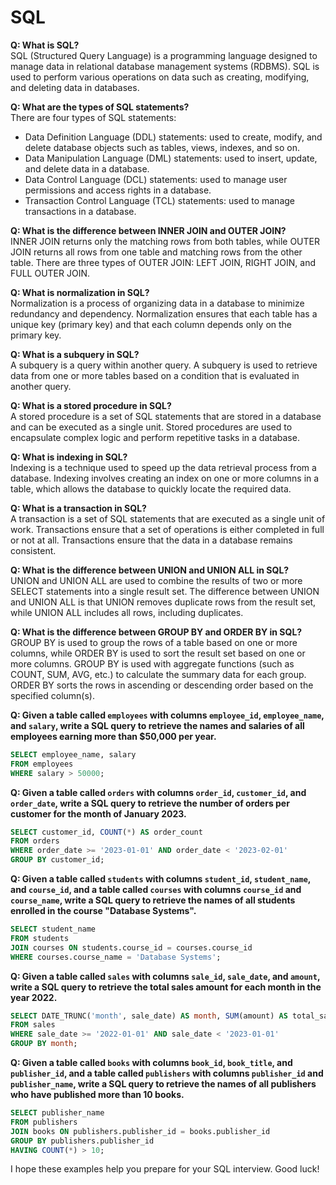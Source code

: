 # SQL
**Q: What is SQL?**  
SQL (Structured Query Language) is a programming language designed to manage data in relational database management systems (RDBMS). SQL is used to perform various operations on data such as creating, modifying, and deleting data in databases.

**Q: What are the types of SQL statements?**  
There are four types of SQL statements: 
- Data Definition Language (DDL) statements: used to create, modify, and delete database objects such as tables, views, indexes, and so on.
- Data Manipulation Language (DML) statements: used to insert, update, and delete data in a database.
- Data Control Language (DCL) statements: used to manage user permissions and access rights in a database.
- Transaction Control Language (TCL) statements: used to manage transactions in a database.

**Q: What is the difference between INNER JOIN and OUTER JOIN?**  
INNER JOIN returns only the matching rows from both tables, while OUTER JOIN returns all rows from one table and matching rows from the other table. There are three types of OUTER JOIN: LEFT JOIN, RIGHT JOIN, and FULL OUTER JOIN.

**Q: What is normalization in SQL?**  
Normalization is a process of organizing data in a database to minimize redundancy and dependency. Normalization ensures that each table has a unique key (primary key) and that each column depends only on the primary key.

**Q: What is a subquery in SQL?**  
A subquery is a query within another query. A subquery is used to retrieve data from one or more tables based on a condition that is evaluated in another query.

**Q: What is a stored procedure in SQL?**  
A stored procedure is a set of SQL statements that are stored in a database and can be executed as a single unit. Stored procedures are used to encapsulate complex logic and perform repetitive tasks in a database.

**Q: What is indexing in SQL?**  
Indexing is a technique used to speed up the data retrieval process from a database. Indexing involves creating an index on one or more columns in a table, which allows the database to quickly locate the required data.

**Q: What is a transaction in SQL?**  
A transaction is a set of SQL statements that are executed as a single unit of work. Transactions ensure that a set of operations is either completed in full or not at all. Transactions ensure that the data in a database remains consistent.

**Q: What is the difference between UNION and UNION ALL in SQL?**  
UNION and UNION ALL are used to combine the results of two or more SELECT statements into a single result set. The difference between UNION and UNION ALL is that UNION removes duplicate rows from the result set, while UNION ALL includes all rows, including duplicates.

**Q: What is the difference between GROUP BY and ORDER BY in SQL?**  
GROUP BY is used to group the rows of a table based on one or more columns, while ORDER BY is used to sort the result set based on one or more columns. GROUP BY is used with aggregate functions (such as COUNT, SUM, AVG, etc.) to calculate the summary data for each group. ORDER BY sorts the rows in ascending or descending order based on the specified column(s).

**Q: Given a table called `employees` with columns `employee_id`, `employee_name`, and `salary`, write a SQL query to retrieve the names and salaries of all employees earning more than $50,000 per year.**  

```sql
SELECT employee_name, salary
FROM employees
WHERE salary > 50000;
```

**Q: Given a table called `orders` with columns `order_id`, `customer_id`, and `order_date`, write a SQL query to retrieve the number of orders per customer for the month of January 2023.**  

```sql
SELECT customer_id, COUNT(*) AS order_count
FROM orders
WHERE order_date >= '2023-01-01' AND order_date < '2023-02-01'
GROUP BY customer_id;
```

**Q: Given a table called `students` with columns `student_id`, `student_name`, and `course_id`, and a table called `courses` with columns `course_id` and `course_name`, write a SQL query to retrieve the names of all students enrolled in the course "Database Systems".**  

```sql
SELECT student_name
FROM students
JOIN courses ON students.course_id = courses.course_id
WHERE courses.course_name = 'Database Systems';
```

**Q: Given a table called `sales` with columns `sale_id`, `sale_date`, and `amount`, write a SQL query to retrieve the total sales amount for each month in the year 2022.**  

```sql
SELECT DATE_TRUNC('month', sale_date) AS month, SUM(amount) AS total_sales
FROM sales
WHERE sale_date >= '2022-01-01' AND sale_date < '2023-01-01'
GROUP BY month;
```

**Q: Given a table called `books` with columns `book_id`, `book_title`, and `publisher_id`, and a table called `publishers` with columns `publisher_id` and `publisher_name`, write a SQL query to retrieve the names of all publishers who have published more than 10 books.**  

```sql
SELECT publisher_name
FROM publishers
JOIN books ON publishers.publisher_id = books.publisher_id
GROUP BY publishers.publisher_id
HAVING COUNT(*) > 10;
```

I hope these examples help you prepare for your SQL interview. Good luck!
